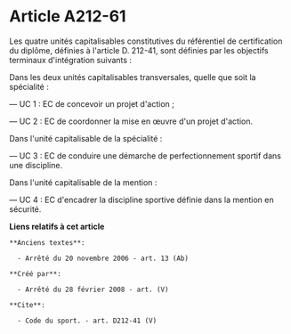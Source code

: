 # Article A212-61

Les quatre unités capitalisables constitutives du référentiel de certification du diplôme, définies à l'article D. 212-41,
sont définies par les objectifs terminaux d'intégration suivants : 

Dans les deux unités capitalisables transversales, quelle que soit la spécialité : 

― UC 1 : EC de concevoir un projet d'action ; 

― UC 2 : EC de coordonner la mise en œuvre d'un projet d'action. 

Dans l'unité capitalisable de la spécialité : 

― UC 3 : EC de conduire une démarche de perfectionnement sportif dans une discipline. 

Dans l'unité capitalisable de la mention : 

― UC 4 : EC d'encadrer la discipline sportive définie dans la mention en sécurité.

**Liens relatifs à cet article**

	**Anciens textes**:

	  - Arrêté du 20 novembre 2006 - art. 13 (Ab)

	**Créé par**:

	  - Arrêté du 28 février 2008 - art. (V)

	**Cite**:

	  - Code du sport. - art. D212-41 (V)
